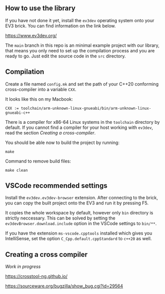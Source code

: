 ## How to use the library

If you have not done it yet, install the `ev3dev` operating system onto your EV3 brick. You can find information on the link below.

https://www.ev3dev.org/

The `main` branch in this repo is an minimal example project with our library, that means you only need to set up the compilation process and you are ready to go. Just edit the source code in the `src` directory.

## Compilation

Create a file named `config.mk` and set the path of your C++20 conforming cross-compiler into a variable `CXX`.

It looks like this on my Macbook:
```
CXX := toolchain/arm-unknown-linux-gnueabi/bin/arm-unknown-linux-gnueabi-c++
```

There is a compiler for x86-64 Linux systems in the `toolchain` directory by default. If you cannot find a compiler for your host working with `ev3dev`, read the section *Creating a cross-compiler*.

You should be able now to build the project by running:
```
make
```

Command to remove build files:
```
make clean
```

## VSCode recommended settings

Install the `ev3dev.ev3dev-browser` extension.
After connecting to the brick, you can copy the built project onto the EV3 and run it by pressing F5.

It copies the whole workspace by default, however only `bin` directory is strictly neccessary. 
This can be solved by setting the `ev3devBrowser.download.include` option in the VSCode settings to `bin/**`.

If you have the extension `ms-vscode.cpptools` installed which gives you IntelliSense, set the option `C_Cpp.default.cppStandard` to `c++20` as well.

## Creating a cross compiler

*Work in progress*

https://crosstool-ng.github.io/

https://sourceware.org/bugzilla/show_bug.cgi?id=29564